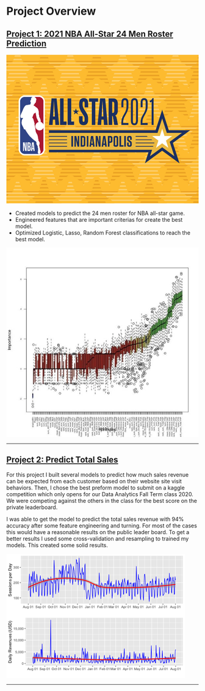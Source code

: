 # Project Overview

## [Project 1: 2021 NBA All-Star 24 Men Roster Prediction](https://github.com/haixiaolu/NBA-all-star)
![](https://github.com/haixiaolu/Lu_Portfolio/blob/main/images/nbaas21_ss1.jpg)

- Created models to predict the 24 men roster for NBA all-star game. 
- Engineered features that are important criterias for create the best model.  
- Optimized Logistic, Lasso, Random Forest classifications to reach the best model. 

![](https://github.com/haixiaolu/Lu_Portfolio/blob/main/images/Picture1.jpg?raw=true)

----

## [Project 2: Predict Total Sales](https://github.com/haixiaolu/total-sales-revenue)

For this project I built several models to predict how much sales revenue can be expected from each customer based on their website site visit behaviors. Then, I chose the best preform model to submit on a kaggle competition which only opens for our Data Analytics Fall Term class 2020. We were competing against the others in the class for the best score on the private leaderboard. 

I was able to get the model to predict the total sales revenue with 94% accuracy after some feature engineering and turning. For most of the cases this would have a reasonable results on the public leader board. To get a better results I used some cross-validation and resampling to trained my models. This created some solid results. 

  ![](https://github.com/haixiaolu/Lu_Portfolio/blob/main/images/unnamed-chunk-14-1.png?raw=true)
  
---

